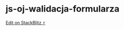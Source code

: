 # js-oj-walidacja-formularza

[Edit on StackBlitz ⚡️](https://przeprogramowani.netlify.app/opanuj-javascript_walidacja-formularza.pdf)